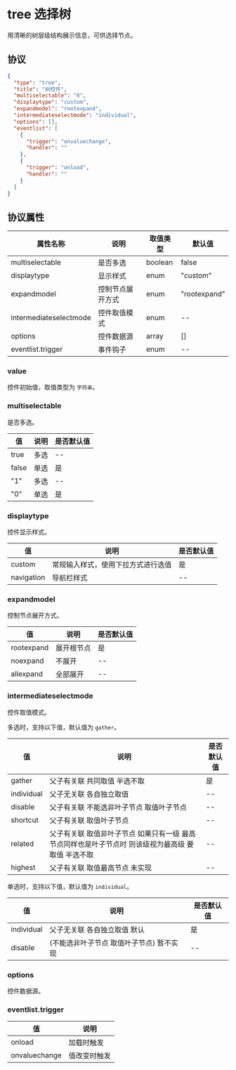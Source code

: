 # tree 选择树
用清晰的树层级结构展示信息，可供选择节点。

## 协议
```json
{
  "type": "tree",
  "title": "树控件",
  "multiselectable": "0",
  "displaytype": "custom",
  "expandmodel": "rootexpand",
  "intermediateselectmode": "individual",
  "options": [],
  "eventlist": [
    {
      "trigger": "onvaluechange",
      "handler": ""
    },
    {
      "trigger": "onload",
      "handler": ""
    }
  ]
}
```

## 协议属性
| 属性名称 | 说明 | 取值类型 | 默认值 |
| ---- | ---- | ---- | ---- |
| multiselectable | 是否多选 | boolean | false |
| displaytype | 显示样式 | enum | "custom" |
| expandmodel | 控制节点展开方式 | enum | "rootexpand" |
| intermediateselectmode | 控件取值模式 | enum | -- |
| options | 控件数据源 | array | [] |
| eventlist.trigger | 事件钩子 | enum | -- |



### value
控件初始值，取值类型为 `字符串`。


### multiselectable
是否多选。

| 值 | 说明 | 是否默认值 |
| ---- | ---- | ---- |
| true | 多选 | -- |
| false | 单选 | 是 |
| "1" | 多选 | -- |
| "0" | 单选 | 是 |

### displaytype
控件显示样式。

| 值 | 说明 | 是否默认值 |
| ---- | ---- | ---- |
| custom | 常规输入样式，使用下拉方式进行选值 | 是 |
| navigation | 导航栏样式 | -- |

### expandmodel
控制节点展开方式。

| 值 | 说明 | 是否默认值 |
| ---- | ---- | ---- |
| rootexpand | 展开根节点 | 是 |
| noexpand | 不展开 | -- |
| allexpand | 全部展开 | -- |

### intermediateselectmode
控件取值模式。

多选时，支持以下值，默认值为 `gather`。

| 值 | 说明 | 是否默认值 |
| ---- | ---- |---- |
| gather | 父子有关联 共同取值 半选不取 | 是 |
| individual | 父子无关联 各自独立取值 | -- |
| disable | 父子有关联 不能选非叶子节点 取值叶子节点 | -- |
| shortcut | 父子有关联 取值叶子节点 | -- |
| related | 父子有关联 取值非叶子节点 如果只有一级 最高节点同样也是叶子节点时 则该级视为最高级 要取值 半选不取 | -- |
| highest | 父子有关联 取值最高节点 未实现 | -- |


单选时，支持以下值，默认值为 `individual`。

| 值 | 说明 | 是否默认值 |
| ---- | ---- | ---- |
| individual | 父子无关联 各自独立取值 默认 | 是 |
| disable | (不能选非叶子节点 取值叶子节点) 暂不实现 | -- |

### options
控件数据源。


### eventlist.trigger
| 值 | 说明 |
| ---- | ---- |
| onload | 加载时触发 |
| onvaluechange | 值改变时触发 |
